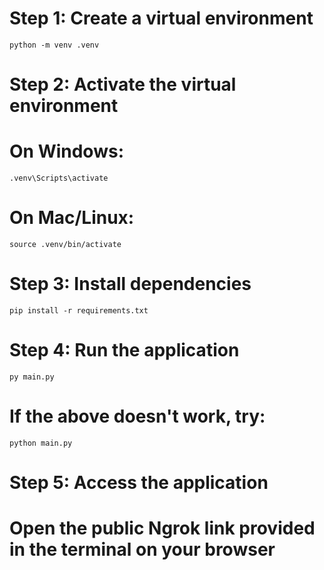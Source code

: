 # Step 1: Create a virtual environment
```
python -m venv .venv
```

# Step 2: Activate the virtual environment
# On Windows:
```
.venv\Scripts\activate
```
# On Mac/Linux:
```
source .venv/bin/activate
```

# Step 3: Install dependencies
```
pip install -r requirements.txt
```

# Step 4: Run the application
```
py main.py
```
# If the above doesn't work, try:
```
python main.py
```

# Step 5: Access the application
# Open the public Ngrok link provided in the terminal on your browser
